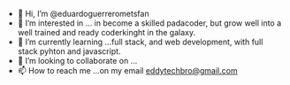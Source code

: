 - 👋 Hi, I’m @eduardoguerrerometsfan
- 👀 I’m interested in ... in become a skilled padacoder, but grow well into a well trained and ready coderkinght in the galaxy.
- 🌱 I’m currently learning ...full stack, and web development, with full stack pyhton and javascript.
- 💞️ I’m looking to collaborate on ...
- 📫 How to reach me ...on my email eddytechbro@gmail.com

<!---
eduardoguerrerometsfan/eduardoguerrerometsfan is a ✨ special ✨ repository because its `README.md` (this file) appears on your GitHub profile.
You can click the Preview link to take a look at your changes.
--->
